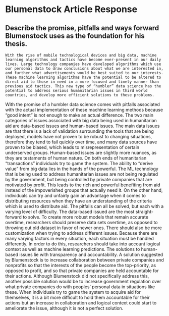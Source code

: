 # Blumenstock Article Response

## Describe the promise, pitfalls and ways forward Blumenstock uses as the foundation for his thesis.

	With the rise of mobile technological devices and big data, machine learning algorithms and tactics have become ever-present in our daily lives. Large technology companies have developed algorithms which use our personal data to draw conclusions about what we are interested in, and further what advertisements would be best suited to our interests. These machine learning algorithms have the potential to be altered to direct aid to those in need in a more focused and timely manner than previous aid tactics. This new type of “humbler” data science has the potential to address serious humanitarian issues in third world countries, and develop more efficient solutions to these problems. 
With the promise of a humbler data science comes with pitfalls associated with the actual implementation of these machine learning methods because “good intent” is not enough to make an actual difference. The two main categories of issues associated with big data being used in humanitarian aid are data-based issues and human-based issues. The main data issues are that there is a lack of validation surrounding the tools that are being deployed, models have not proven to be robust to changing situations, therefore they tend to fail quickly over time, and many data sources have proven to be biased, which leads to misrepresentation of certain underserved groups. Human-based issues are slightly more nuances, as they are testaments of human nature. On both ends of humanitarian “transactions” individuals try to game the system. The ability to “derive value” from big data lies in the hands of the powerful. The ML technology that is being used to address humanitarian issues are not being regulated by the government, but being controlled by private companies that are motivated by profit. This leads to the rich and powerful benefiting from aid instead of the impoverished groups that actually need it. On the other hand, individuals can try and unfairly gain an advantage when it comes to distributing resources when they have an understanding of the criteria which is used to distribute aid. 
The pitfalls can all be solved, but each with a varying level of difficulty. The data-based issued are the most straight-forward to solve. To create more robust models that remain accurate overtime, researchers should preserve data sets overtime, as opposed to throwing out old dataset in favor of newer ones. There should also be more customization when trying to address different issues. Because there are many varying factors in every situation, each situation must be handled differently. In order to do this, researchers should take into account logical context as well as machine learning predictions. 
The solutions to human-based issues lie with transparency and accountability. A solution suggested by Blumenstock is to increase collaboration between private companies and nonprofits so that the interests of the people become the top-priority, as opposed to profit, and so that private companies are held accountable for their actions. Although Blumenstock did not specifically address this, another possible solution would be to increase government regulation over what private companies do with peoples’ personal data in situations like these. When individuals try to game the system to acquire aid for themselves, it is a bit more difficult to hold them accountable for their actions but an increase in collaboration and logical context could start to ameliorate the issue, although it is not a perfect solution. 
